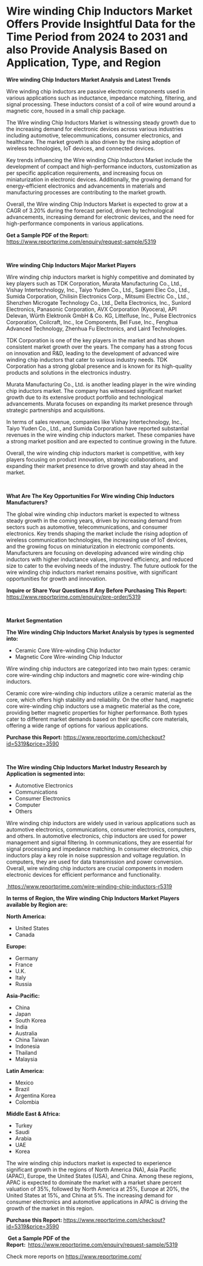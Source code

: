 <p><h1>Wire winding Chip Inductors Market Offers Provide Insightful Data for the Time Period from 2024 to 2031 and also Provide Analysis Based on Application, Type, and Region</h1></p><p><strong>Wire winding Chip Inductors Market Analysis and Latest Trends</strong></p>
<p><p>Wire winding chip inductors are passive electronic components used in various applications such as inductance, impedance matching, filtering, and signal processing. These inductors consist of a coil of wire wound around a magnetic core, housed in a small chip package.</p><p>The Wire winding Chip Inductors Market is witnessing steady growth due to the increasing demand for electronic devices across various industries including automotive, telecommunications, consumer electronics, and healthcare. The market growth is also driven by the rising adoption of wireless technologies, IoT devices, and connected devices.</p><p>Key trends influencing the Wire winding Chip Inductors Market include the development of compact and high-performance inductors, customization as per specific application requirements, and increasing focus on miniaturization in electronic devices. Additionally, the growing demand for energy-efficient electronics and advancements in materials and manufacturing processes are contributing to the market growth.</p><p>Overall, the Wire winding Chip Inductors Market is expected to grow at a CAGR of 3.20% during the forecast period, driven by technological advancements, increasing demand for electronic devices, and the need for high-performance components in various applications.</p></p>
<p><strong>Get a Sample PDF of the Report:&nbsp;</strong> <a href="https://www.reportprime.com/enquiry/request-sample/5319">https://www.reportprime.com/enquiry/request-sample/5319</a></p>
<p>&nbsp;</p>
<p><strong>Wire winding Chip Inductors Major Market Players</strong></p>
<p><p>Wire winding chip inductors market is highly competitive and dominated by key players such as TDK Corporation, Murata Manufacturing Co., Ltd., Vishay Intertechnology, Inc., Taiyo Yuden Co., Ltd., Sagami Elec Co., Ltd., Sumida Corporation, Chilisin Electronics Corp., Mitsumi Electric Co., Ltd., Shenzhen Microgate Technology Co., Ltd., Delta Electronics, Inc., Sunlord Electronics, Panasonic Corporation, AVX Corporation (Kyocera), API Delevan, Würth Elektronik GmbH & Co. KG, Littelfuse, Inc., Pulse Electronics Corporation, Coilcraft, Inc., Ice Components, Bel Fuse, Inc., Fenghua Advanced Technology, Zhenhua Fu Electronics, and Laird Technologies.</p><p>TDK Corporation is one of the key players in the market and has shown consistent market growth over the years. The company has a strong focus on innovation and R&D, leading to the development of advanced wire winding chip inductors that cater to various industry needs. TDK Corporation has a strong global presence and is known for its high-quality products and solutions in the electronics industry.</p><p>Murata Manufacturing Co., Ltd. is another leading player in the wire winding chip inductors market. The company has witnessed significant market growth due to its extensive product portfolio and technological advancements. Murata focuses on expanding its market presence through strategic partnerships and acquisitions.</p><p>In terms of sales revenue, companies like Vishay Intertechnology, Inc., Taiyo Yuden Co., Ltd., and Sumida Corporation have reported substantial revenues in the wire winding chip inductors market. These companies have a strong market position and are expected to continue growing in the future.</p><p>Overall, the wire winding chip inductors market is competitive, with key players focusing on product innovation, strategic collaborations, and expanding their market presence to drive growth and stay ahead in the market.</p></p>
<p>&nbsp;</p>
<p><strong>What Are The Key Opportunities For Wire winding Chip Inductors Manufacturers?</strong></p>
<p><p>The global wire winding chip inductors market is expected to witness steady growth in the coming years, driven by increasing demand from sectors such as automotive, telecommunications, and consumer electronics. Key trends shaping the market include the rising adoption of wireless communication technologies, the increasing use of IoT devices, and the growing focus on miniaturization in electronic components. Manufacturers are focusing on developing advanced wire winding chip inductors with higher inductance values, improved efficiency, and reduced size to cater to the evolving needs of the industry. The future outlook for the wire winding chip inductors market remains positive, with significant opportunities for growth and innovation.</p></p>
<p><strong>Inquire or Share Your Questions If Any Before Purchasing This Report:</strong> <a href="https://www.reportprime.com/enquiry/pre-order/5319">https://www.reportprime.com/enquiry/pre-order/5319</a></p>
<p>&nbsp;</p>
<p><strong>Market Segmentation</strong></p>
<p><strong>The Wire winding Chip Inductors Market Analysis by types is segmented into:</strong></p>
<p><ul><li>Ceramic Core Wire-winding Chip Inductor</li><li>Magnetic Core Wire-winding Chip Inductor</li></ul></p>
<p><p>Wire winding chip inductors are categorized into two main types: ceramic core wire-winding chip inductors and magnetic core wire-winding chip inductors. </p><p>Ceramic core wire-winding chip inductors utilize a ceramic material as the core, which offers high stability and reliability. On the other hand, magnetic core wire-winding chip inductors use a magnetic material as the core, providing better magnetic properties for higher performance. Both types cater to different market demands based on their specific core materials, offering a wide range of options for various applications.</p></p>
<p><strong>Purchase this Report:&nbsp;</strong><a href="https://www.reportprime.com/checkout?id=5319&price=3590">https://www.reportprime.com/checkout?id=5319&price=3590</a></p>
<p>&nbsp;</p>
<p><strong>The Wire winding Chip Inductors Market Industry Research by Application is segmented into:</strong></p>
<p><ul><li>Automotive Electronics</li><li>Communications</li><li>Consumer Electronics</li><li>Computer</li><li>Others</li></ul></p>
<p><p>Wire winding chip inductors are widely used in various applications such as automotive electronics, communications, consumer electronics, computers, and others. In automotive electronics, chip inductors are used for power management and signal filtering. In communications, they are essential for signal processing and impedance matching. In consumer electronics, chip inductors play a key role in noise suppression and voltage regulation. In computers, they are used for data transmission and power conversion. Overall, wire winding chip inductors are crucial components in modern electronic devices for efficient performance and functionality.</p></p>
<p><a href="https://www.reportprime.com/wire-winding-chip-inductors-r5319">&nbsp;https://www.reportprime.com/wire-winding-chip-inductors-r5319</a></p>
<p><strong>In terms of Region, the Wire winding Chip Inductors Market Players available by Region are:</strong></p>
<p>
    <p> <strong> North America: </strong>
        <ul>
            <li>United States</li>
            <li>Canada</li>
        </ul>
        </p> 
    <p> <strong> Europe: </strong>
        <ul>
            <li>Germany</li>
            <li>France</li>
            <li>U.K.</li>
            <li>Italy</li>
            <li>Russia</li>
        </ul>
        </p> 
    <p> <strong> Asia-Pacific: </strong>
        <ul>
            <li>China</li>
            <li>Japan</li>
            <li>South Korea</li>
            <li>India</li>
            <li>Australia</li>
            <li>China Taiwan</li>
            <li>Indonesia</li>
            <li>Thailand</li>
            <li>Malaysia</li>
        </ul>
        </p> 
    <p> <strong> Latin America: </strong>
        <ul>
            <li>Mexico</li>
            <li>Brazil</li>
            <li>Argentina Korea</li>
            <li>Colombia</li>
        </ul>
        </p> 
    <p> <strong> Middle East & Africa: </strong>
        <ul>
            <li>Turkey</li>
            <li>Saudi</li>
            <li>Arabia</li>
            <li>UAE</li>
            <li>Korea</li>
        </ul>
    </p>
    </p>
<p><p>The wire winding chip inductors market is expected to experience significant growth in the regions of North America (NA), Asia Pacific (APAC), Europe, the United States (USA), and China. Among these regions, APAC is expected to dominate the market with a market share percent valuation of 35%, followed by North America at 25%, Europe at 20%, the United States at 15%, and China at 5%. The increasing demand for consumer electronics and automotive applications in APAC is driving the growth of the market in this region.</p></p>
<p><strong>Purchase this Report: </strong><a href="https://www.reportprime.com/checkout?id=5319&price=3590">https://www.reportprime.com/checkout?id=5319&price=3590</a></p>
<p>&nbsp;<strong>Get a Sample PDF of the Report:&nbsp;&nbsp;</strong><a href="https://www.reportprime.com/enquiry/request-sample/5319">https://www.reportprime.com/enquiry/request-sample/5319</a></p>
<p><strong></strong></p>
<p>Check more reports on <a href="https://www.reportprime.com/">https://www.reportprime.com/</a></p>